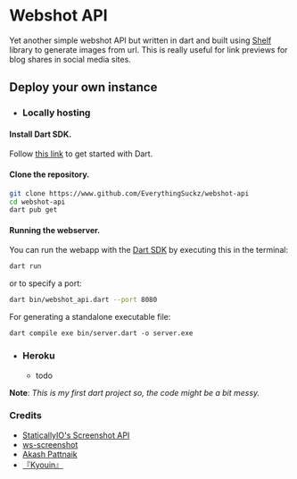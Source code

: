 
# Webshot API

Yet another simple webshot API but written in dart and built using [Shelf](https://pub.dev/packages/shelf) library to generate images from url. This is really useful for link previews for blog shares in social media sites.

## Deploy your own instance
- ### Locally hosting 


#### Install Dart SDK.
Follow [this link](https://dart.dev/get-dart) to get started with Dart.
#### Clone the repository.

```sh
git clone https://www.github.com/EverythingSuckz/webshot-api
cd webshot-api
dart pub get
```

#### Running the webserver.

You can run the webapp with the [Dart SDK](https://dart.dev/get-dart) by executing this in the terminal:

```sh
dart run
```

or to specify a port:

```sh
dart bin/webshot_api.dart --port 8080
```

For generating a standalone executable file:

```
dart compile exe bin/server.dart -o server.exe
```

- ### Heroku
   - todo

**Note**: _This is my first dart project so, the code might be a bit messy._

### Credits
- [StaticallyIO's Screenshot API](https://github.com/staticallyio/screenshot)
- [ws-screenshot](https://github.com/elestio/ws-screenshot)
- [Akash Pattnaik](https://github.com/BLUE-DEVIL1134)
- [『Kyouin』](https://telegram.dog/HKyouma)